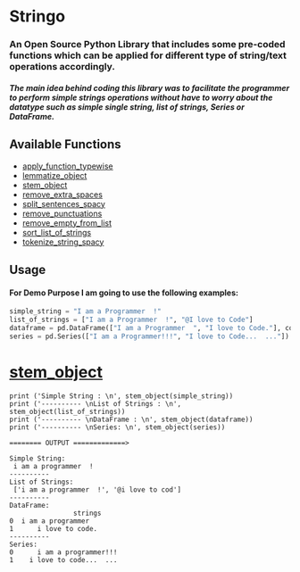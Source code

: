 # Stringo

### An Open Source Python Library that includes some pre-coded functions which can be applied for different type of string/text operations accordingly.

##### The main idea behind coding this library was to facilitate the programmer to perform simple strings operations without have to worry about the datatype such as simple single string, list of strings, Series or DataFrame. 


## Available Functions

* [apply_function_typewise](#apply_function_typewise)
* [lemmatize_object](#lemmatize_object)
* [stem_object](#stem_object)
* [remove_extra_spaces](#remove_extra_spaces)
* [split_sentences_spacy](#split_sentences_spacy)
* [remove_punctuations](#remove_punctuations)
* [remove_empty_from_list](#remove_empty_from_list)
* [sort_list_of_strings](#sort_list_of_strings)
* [tokenize_string_spacy](#tokenize_string_spacy)

## Usage

#### For Demo Purpose I am going to use the following examples:

```python
simple_string = "I am a Programmer  !"
list_of_strings = ["I am a Programmer  !", "@I love to Code"]
dataframe = pd.DataFrame(["I am a Programmer  ", "I love to Code."], columns=['strings'])
series = pd.Series(["I am a Programmer!!!", "I love to Code...  ..."])
```

# <a href='stem_object'>stem_object</a>

```
print ('Simple String : \n', stem_object(simple_string))
print ('---------- \nList of Strings : \n', stem_object(list_of_strings))
print ('---------- \nDataFrame : \n', stem_object(dataframe))
print ('---------- \nSeries: \n', stem_object(series))

======== OUTPUT =============>

Simple String: 
 i am a programmer  !
---------- 
List of Strings: 
 ['i am a programmer  !', '@i love to cod']
---------- 
DataFrame: 
                strings
0  i am a programmer  
1      i love to code.
---------- 
Series: 
0      i am a programmer!!!
1    i love to code...  ...

```
